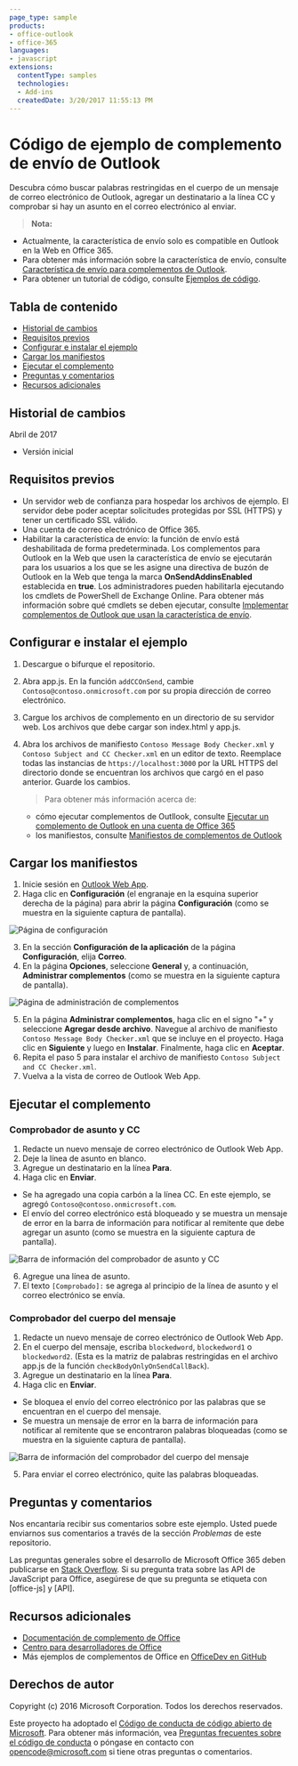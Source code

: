 ```yaml
---
page_type: sample
products:
- office-outlook
- office-365
languages:
- javascript
extensions:
  contentType: samples
  technologies:
  - Add-ins
  createdDate: 3/20/2017 11:55:13 PM
---
```

# Código de ejemplo de complemento de envío de Outlook

Descubra cómo buscar palabras restringidas en el cuerpo de un mensaje de correo electrónico de Outlook, agregar un destinatario a la línea CC y comprobar si hay un asunto en el correo electrónico al enviar.

>**Nota:** 

* Actualmente, la característica de envío solo es compatible en Outlook en la Web en Office 365. 
* Para obtener más información sobre la característica de envío, consulte [Característica de envío para complementos de Outlook](https://dev.office.com/docs/add-ins/outlook/outlook-on-send-addins).  
* Para obtener un tutorial de código, consulte [Ejemplos de código](https://docs.microsoft.com/es-es/outlook/add-ins/outlook-on-send-addins#code-examples).

## Tabla de contenido
* [Historial de cambios](#change-history)
* [Requisitos previos](#prerequisites)
* [Configurar e instalar el ejemplo](#configure)
* [Cargar los manifiestos](#manifests)
* [Ejecutar el complemento](#test-the-add-in)
* [Preguntas y comentarios](#questions-and-comments)
* [Recursos adicionales](#additional-resources)

## Historial de cambios

Abril de 2017

* Versión inicial

## Requisitos previos

* Un servidor web de confianza para hospedar los archivos de ejemplo. El servidor debe poder aceptar solicitudes protegidas por SSL (HTTPS) y tener un certificado SSL válido.
* Una cuenta de correo electrónico de Office 365.
* Habilitar la característica de envío: la función de envío está deshabilitada de forma predeterminada. Los complementos para Outlook en la Web que usen la característica de envío se ejecutarán para los usuarios a los que se les asigne una directiva de buzón de Outlook en la Web que tenga la marca **OnSendAddinsEnabled** establecida en **true**. Los administradores pueden habilitarla ejecutando los cmdlets de PowerShell de Exchange Online. Para obtener más información sobre qué cmdlets se deben ejecutar, consulte [Implementar complementos de Outlook que usan la característica de envío](https://docs.microsoft.com/es-es/outlook/add-ins/outlook-on-send-addins#installing-outlook-add-ins-that-use-on-send).

## Configurar e instalar el ejemplo

1. Descargue o bifurque el repositorio.
2. Abra app.js. En la función `addCCOnSend`, cambie `Contoso@contoso.onmicrosoft.com` por su propia dirección de correo electrónico.
2. Cargue los archivos de complemento en un directorio de su servidor web. Los archivos que debe cargar son index.html y app.js.
3. Abra los archivos de manifiesto `Contoso Message Body Checker.xml` y `Contoso Subject and CC Checker.xml` en un editor de texto. Reemplace todas las instancias de `https://localhost:3000` por la URL HTTPS del directorio donde se encuentran los archivos que cargó en el paso anterior. Guarde los cambios.

   >  Para obtener más información acerca de:
   * cómo ejecutar complementos de Outllook, consulte [Ejecutar un complemento de Outlook en una cuenta de Office 365](https://dev.outlook.com/MailAppsGettingStarted/GetStarted)
   * los manifiestos, consulte [Manifiestos de complementos de Outlook](https://dev.office.com/docs/add-ins/outlook/manifests/manifests)

## Cargar los manifiestos

1. Inicie sesión en [Outlook Web App](https://outlook.office365.com).
2. Haga clic en **Configuración** (el engranaje en la esquina superior derecha de la página) para abrir la página **Configuración** (como se muestra en la siguiente captura de pantalla).

  ![Página de configuración](./readme-images/block-on-send-settings.png)

3. En la sección **Configuración de la aplicación** de la página **Configuración**, elija **Correo**.
4. En la página **Opciones**, seleccione **General** y, a continuación, **Administrar complementos** (como se muestra en la siguiente captura de pantalla).

 ![Página de administración de complementos](./readme-images/block-on-send-manage-addins.png)

5. En la página **Administrar complementos**, haga clic en el signo "+" y seleccione **Agregar desde archivo**. Navegue al archivo de manifiesto `Contoso Message Body Checker.xml` que se incluye en el proyecto. Haga clic en **Siguiente** y luego en **Instalar**. Finalmente, haga clic en **Aceptar**.
6. Repita el paso 5 para instalar el archivo de manifiesto `Contoso Subject and CC Checker.xml`.
7. Vuelva a la vista de correo de Outlook Web App.


## Ejecutar el complemento

### Comprobador de asunto y CC

1. Redacte un nuevo mensaje de correo electrónico de Outlook Web App. 
2. Deje la línea de asunto en blanco.
3. Agregue un destinatario en la línea **Para**. 
4. Haga clic en **Enviar**. 

* Se ha agregado una copia carbón a la línea CC. En este ejemplo, se agregó `Contoso@contoso.onmicrosoft.com`.
* El envío del correo electrónico está bloqueado y se muestra un mensaje de error en la barra de información para notificar al remitente que debe agregar un asunto (como se muestra en la siguiente captura de pantalla).  

 ![Barra de información del comprobador de asunto y CC](./readme-images/block-on-send-subject-cc-inforbar.png) 

6. Agregue una línea de asunto.
7. El texto `[Comprobado]:` se agrega al principio de la línea de asunto y el correo electrónico se envía.

### Comprobador del cuerpo del mensaje

1. Redacte un nuevo mensaje de correo electrónico de Outlook Web App. 
2. En el cuerpo del mensaje, escriba `blockedword`, `blockedword1` o `blockedword2`. (Esta es la matriz de palabras restringidas en el archivo app.js de la función `checkBodyOnlyOnSendCallBack`).
3. Agregue un destinatario en la línea **Para**. 
5. Haga clic en **Enviar**.  

* Se bloquea el envío del correo electrónico por las palabras que se encuentran en el cuerpo del mensaje.  
* Se muestra un mensaje de error en la barra de información para notificar al remitente que se encontraron palabras bloqueadas (como se muestra en la siguiente captura de pantalla).  

 ![Barra de información del comprobador del cuerpo del mensaje](./readme-images/block-on-send-body.png)

5. Para enviar el correo electrónico, quite las palabras bloqueadas.

## Preguntas y comentarios

Nos encantaría recibir sus comentarios sobre este ejemplo. Usted puede enviarnos sus comentarios a través de la sección *Problemas* de este repositorio.

Las preguntas generales sobre el desarrollo de Microsoft Office 365 deben publicarse en [Stack Overflow](http://stackoverflow.com/questions/tagged/office-js+API). Si su pregunta trata sobre las API de JavaScript para Office, asegúrese de que su pregunta se etiqueta con [office-js] y [API].

## Recursos adicionales

* [Documentación de complemento de Office](https://msdn.microsoft.com/en-us/library/office/jj220060.aspx)
* [Centro para desarrolladores de Office](http://dev.office.com/)
* Más ejemplos de complementos de Office en [OfficeDev en GitHub](https://github.com/officedev)

## Derechos de autor
Copyright (c) 2016 Microsoft Corporation. Todos los derechos reservados.



Este proyecto ha adoptado el [Código de conducta de código abierto de Microsoft](https://opensource.microsoft.com/codeofconduct/). Para obtener más información, vea [Preguntas frecuentes sobre el código de conducta](https://opensource.microsoft.com/codeofconduct/faq/) o póngase en contacto con [opencode@microsoft.com](mailto:opencode@microsoft.com) si tiene otras preguntas o comentarios.
